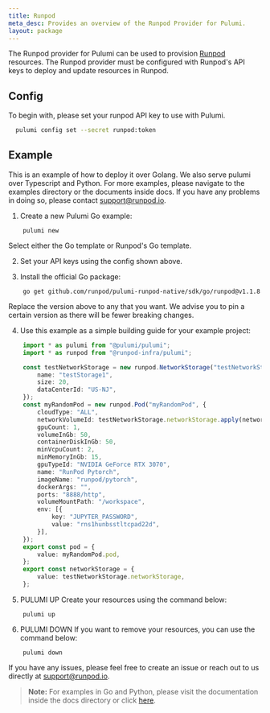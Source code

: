 ```yaml
---
title: Runpod
meta_desc: Provides an overview of the Runpod Provider for Pulumi.
layout: package
---
```


The Runpod provider for Pulumi can be used to provision [Runpod](https://www.runpod.io) resources.
The Runpod provider must be configured with Runpod's API keys to deploy and update resources in Runpod.

## Config

To begin with, please set your runpod API key to use with Pulumi.

```bash
  pulumi config set --secret runpod:token
```

## Example

This is an example of how to deploy it over Golang. We also serve pulumi over Typescript and Python. For more examples, please navigate to the examples directory
or the documents inside docs. If you have any problems in doing so, please contact support@runpod.io.

1. Create a new Pulumi Go example:
```
    pulumi new
```
Select either the Go template or Runpod's Go template.

2. Set your API keys using the config shown above. 

3. Install the official Go package:

```
    go get github.com/runpod/pulumi-runpod-native/sdk/go/runpod@v1.1.8
```
Replace the version above to any that you want. We advise you to pin a certain version as there will be fewer breaking changes.

4. Use this example as a simple building guide for your example project:

```typescript
    import * as pulumi from "@pulumi/pulumi";
    import * as runpod from "@runpod-infra/pulumi";

    const testNetworkStorage = new runpod.NetworkStorage("testNetworkStorage", {
        name: "testStorage1",
        size: 20,
        dataCenterId: "US-NJ",
    });
    const myRandomPod = new runpod.Pod("myRandomPod", {
        cloudType: "ALL",
        networkVolumeId: testNetworkStorage.networkStorage.apply(networkStorage => networkStorage.id),
        gpuCount: 1,
        volumeInGb: 50,
        containerDiskInGb: 50,
        minVcpuCount: 2,
        minMemoryInGb: 15,
        gpuTypeId: "NVIDIA GeForce RTX 3070",
        name: "RunPod Pytorch",
        imageName: "runpod/pytorch",
        dockerArgs: "",
        ports: "8888/http",
        volumeMountPath: "/workspace",
        env: [{
            key: "JUPYTER_PASSWORD",
            value: "rns1hunbsstltcpad22d",
        }],
    });
    export const pod = {
        value: myRandomPod.pod,
    };
    export const networkStorage = {
        value: testNetworkStorage.networkStorage,
    };
```

5. PULUMI UP
Create your resources using the command below:

```
    pulumi up
```

6. PULUMI DOWN
If you want to remove your resources, you can use the command below:

```
    pulumi down
```

If you have any issues, please feel free to create an issue or reach out to us directly at support@runpod.io.

> **Note:** For examples in Go and Python, please visit the documentation inside the docs directory or click [here](https://github.com/runpod/pulumi-runpod-native/tree/main/docs).